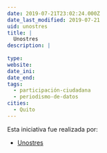 ```yaml
---
date: 2019-07-21T23:02:24.000Z
date_last_modified: 2019-07-21
uid: unostres
title: |
  Unostres
description: |
  
type: 
website: 
date_ini: 
date_end: 
tags:
  - participación-ciudadana
  - periodismo-de-datos
cities: 
  - Quito
---
```


Esta iniciativa fue realizada por:

- [Unostres](/organizaciones/unostres)
